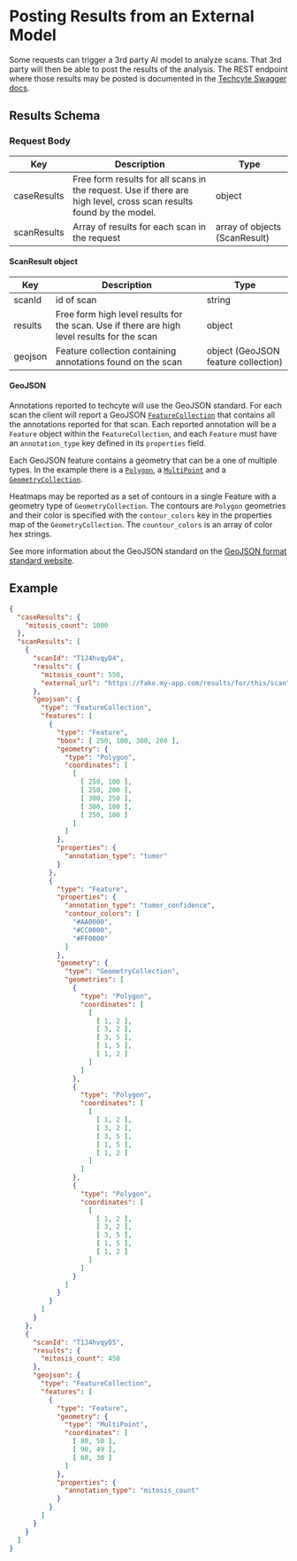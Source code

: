 # Posting Results from an External Model

Some requests can trigger a 3rd party AI model to analyze scans.
That 3rd party will then be able to post the results of the analysis.
The REST endpoint where those results may be posted is documented in the [Techcyte Swagger docs](https://api.ci.techcyte.com/docs/#/External%20Results).

## Results Schema

### Request Body

| Key | Description | Type |
| --- | --- | --- |
| caseResults | Free form results for all scans in the request. Use if there are high level, cross scan results found by the model. | object |
| scanResults | Array of results for each scan in the request | array of objects (ScanResult) |

#### ScanResult object

| Key | Description | Type |
| --- | --- | --- |
| scanId | id of scan | string |
| results | Free form high level results for the scan. Use if there are high level results for the scan | object |
| geojson | Feature collection containing annotations found on the scan | object (GeoJSON feature collection) |

#### GeoJSON

Annotations reported to techcyte will use the GeoJSON standard.
For each scan the client will report a GeoJSON [`FeatureCollection`](https://datatracker.ietf.org/doc/html/rfc7946#section-3.3) that contains all the annotations reported for that scan.
Each reported annotation will be a `Feature` object within the `FeatureCollection`, and each `Feature` must have an `annotation_type` key defined in its `properties` field.

Each GeoJSON feature contains a geometry that can be a one of multiple types.
In the example there is a [`Polygon`](https://datatracker.ietf.org/doc/html/rfc7946#section-3.1.6), a [`MultiPoint`](https://datatracker.ietf.org/doc/html/rfc7946#section-3.1.3) and a [`GeometryCollection`](https://datatracker.ietf.org/doc/html/rfc7946#section-3.1.8).

Heatmaps may be reported as a set of contours in a single Feature with a geometry type of `GeometryCollection`.
The contours are `Polygon` geometries and their color is specified with the `contour_colors` key in the properties map of the `GeometryCollection`.
The `countour_colors` is an array of color hex strings.

See more information about the GeoJSON standard on the [GeoJSON format standard website](https://datatracker.ietf.org/doc/html/rfc7946).

## Example

```json
{
  "caseResults": {
    "mitosis_count": 1000
  },
  "scanResults": [
    {
      "scanId": "T1J4hvqyD4",
      "results": {
        "mitosis_count": 550,
        "external_url": "https://fake.my-app.com/results/for/this/scan"
      },
      "geojson": {
        "type": "FeatureCollection",
        "features": [
          {
            "type": "Feature",
            "bbox": [ 250, 100, 300, 200 ],
            "geometry": {
              "type": "Polygon",
              "coordinates": [
                [
                  [ 250, 100 ],
                  [ 250, 200 ],
                  [ 300, 250 ],
                  [ 300, 100 ],
                  [ 250, 100 ]
                ]
              ]
            },
            "properties": {
              "annotation_type": "tumor"
            }
          },
          {
            "type": "Feature",
            "properties": {
              "annotation_type": "tumor_confidence",
              "contour_colors": [
                "#AA0000",
                "#CC0000",
                "#FF0000"
              ]
            },
            "geometry": {
              "type": "GeometryCollection",
              "geometries": [
                {
                  "type": "Polygon",
                  "coordinates": [
                    [
                      [ 1, 2 ],
                      [ 3, 2 ],
                      [ 3, 5 ],
                      [ 1, 5 ],
                      [ 1, 2 ]
                    ]
                  ]
                },
                {
                  "type": "Polygon",
                  "coordinates": [
                    [
                      [ 1, 2 ],
                      [ 3, 2 ],
                      [ 3, 5 ],
                      [ 1, 5 ],
                      [ 1, 2 ]
                    ]
                  ]
                },
                {
                  "type": "Polygon",
                  "coordinates": [
                    [
                      [ 1, 2 ],
                      [ 3, 2 ],
                      [ 3, 5 ],
                      [ 1, 5 ],
                      [ 1, 2 ]
                    ]
                  ]
                }
              ]
            }
          }
        ]
      }
    },
    {
      "scanId": "T1J4hvqyD5",
      "results": {
        "mitosis_count": 450
      },
      "geojson": {
        "type": "FeatureCollection",
        "features": [
          {
            "type": "Feature",
            "geometry": {
              "type": "MultiPoint",
              "coordinates": [
                [ 80, 50 ],
                [ 90, 49 ],
                [ 60, 30 ]
              ]
            },
            "properties": {
              "annotation_type": "mitosis_count"
            }
          }
        ]
      }
    }
  ]
}
```

